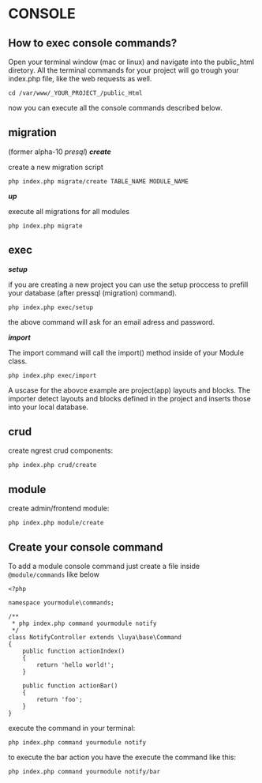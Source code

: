 CONSOLE
=======

How to exec console commands?
-----------------------------

Open your terminal window (mac or linux) and navigate into the public_html diretory. All the terminal commands for your project will go trough your index.php file, like the web requests as well.

```
cd /var/www/_YOUR_PROJECT_/public_Html
```

now you can execute all the console commands described below.


migration
--------
(former alpha-10 *presql*)
***create***

create a new migration script
```
php index.php migrate/create TABLE_NAME MODULE_NAME
```

***up***

execute all migrations for all modules

```
php index.php migrate
```


exec
-----

***setup***

if you are creating a new project you can use the setup proccess to prefill your database (after pressql (migration) command).

```
php index.php exec/setup
```

the above command will ask for an email adress and password.

***import***

The import command will call the import() method inside of your Module class.

```
php index.php exec/import
```

A uscase for the abovce example are project(app) layouts and blocks. The importer detect layouts and blocks defined in the project and inserts those into your local database.

crud
----
create ngrest crud components:
```
php index.php crud/create
```

module
------
create admin/frontend module:
```
php index.php module/create
```

Create your console command
---------------------------
To add a module console command just create a file inside `@module/commands` like below

```
<?php

namespace yourmodule\commands;

/**
 * php index.php command yourmodule notify
 */
class NotifyController extends \luya\base\Command
{
    public function actionIndex()
    {
        return 'hello world!';
    }
    
    public function actionBar()
    {
    	return 'foo';
    }
}
```

execute the command in your terminal:
```
php index.php command yourmodule notify
```

to execute the bar action you have the execute the command like this:
```
php index.php command yourmodule notify/bar
```